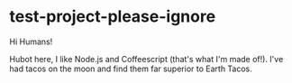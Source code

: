 # test-project-please-ignore

Hi Humans!

Hubot here, I like Node.js and Coffeescript (that's what I'm made of!).
I've had tacos on the moon and find them far superior to Earth Tacos.
